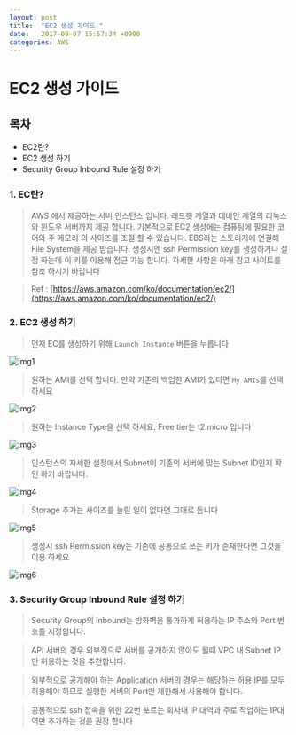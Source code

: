 ```yaml
---
layout: post
title:  "EC2 생성 가이드 "
date:   2017-09-07 15:57:34 +0900
categories: AWS
---
```

# EC2 생성 가이드

## 목차

- EC2란?
- EC2 생성 하기
- Security Group Inbound Rule 설정 하기

### 1. EC란?

> AWS 에서 제공하는 서버 인스턴스 입니다. 레드햇 계열과 데비안 계열의 리눅스와 윈도우 서버까지 제공 합니다. 기본적으로 EC2 생성에는 컴퓨팅에 필요한 코어와 주 메모리     의 사이즈를 조절 할 수 있습니다. EBS라는 스토리지에 연결해 File System을 제공 받습니다. 생성시엔 ssh Permission key를 생성하거나 설정 하는데 이 키를 이용해     접근 가능 합니다. 자세한 사항은 아래 참고 사이트를 참조 하시기 바랍니다

> Ref : [https://aws.amazon.com/ko/documentation/ec2/](https://aws.amazon.com/ko/documentation/ec2/)

### 2. EC2 생성 하기

> 먼저 EC를 생성하기 위해 `Launch Instance` 버튼을 누릅니다

![img1](https://jaemtech.github.io/assets/posts/ec2/1.png)

> 원하는 AMI를 선택 합니다. 만약 기존의 백업한 AMI가 있다면 `My AMIs`를 선택하세요

![img2](https://jaemtech.github.io/assets/posts/ec2/2.png)

> 원하는 Instance Type을 선택 하세요. Free tier는 t2.micro 입니다

![img3](https://jaemtech.github.io/assets/posts/ec2/3.png)

> 인스턴스의 자세한 설정에서 Subnet이 기존의 서버에 맞는 Subnet ID인지 확인 하기 바랍니다.

![img4](https://jaemtech.github.io/assets/posts/ec2/4.png)

> Storage 추가는 사이즈를 늘릴 일이 없다면 그대로 둡니다

![img5](https://jaemtech.github.io/assets/posts/ec2/5.png)

> 생성시 ssh Permission key는 기존에 공통으로 쓰는 키가 존재한다면 그것을 이용 하세요

![img6](https://jaemtech.github.io/assets/posts/ec2/9.png)

### 3. Security Group Inbound Rule 설정 하기

> Security Group의 Inbound는 방화벽을 통과하게 허용하는 IP 주소와 Port 번호를 지정합니다.

> API 서버의 경우 외부적으로 서버를 공개하지 않아도 될때 VPC 내 Subnet IP 만 허용하는 것을 추천합니다.

> 외부적으로 공개해야 하는 Application 서버의 경우는 해당하는 허용 IP를 모두 허용해야 하므로 실행한 서버의 Port만 제한해서 사용해야 합니다.

> 공통적으로 ssh 접속을 위한 22번 포트는 회사내 IP 대역과 주로 작업하는 IP대역만 추가하는 것을 권장 합니다
